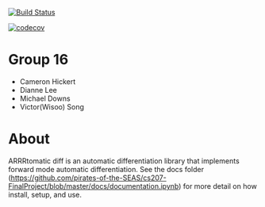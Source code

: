 [![Build Status](https://travis-ci.org/pirates-of-the-SEAS/cs207-FinalProject.svg?branch=master)](https://travis-ci.org/pirates-of-the-SEAS/cs207-FinalProject.svg?branch=master)

[![codecov](https://codecov.io/gh/pirates-of-the-SEAS/cs207-FinalProject/branch/master/graph/badge.svg)](https://codecov.io/gh/pirates-of-the-SEAS/cs207-FinalProject)
  
# Group 16

+ Cameron Hickert
+ Dianne Lee
+ Michael Downs
+ Victor(Wisoo) Song

# About
ARRRtomatic diff is an automatic differentiation library that implements forward mode automatic differentiation. See the docs folder (https://github.com/pirates-of-the-SEAS/cs207-FinalProject/blob/master/docs/documentation.ipynb) for more detail on how install, setup, and use.
 


